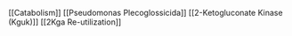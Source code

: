 [[Catabolism]]
[[Pseudomonas Plecoglossicida]]
[[2-Ketogluconate Kinase (Kguk)]]
[[2Kga Re-utilization]]
